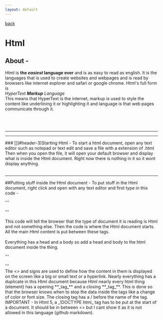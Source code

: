 ```yaml
---
layout: default
---
```


[back](./)
<br />

# Html

## [](#header-1)About -
Html is **the _easiest_ language ever** and is as easy to read as english. It is the languages that is used to create websites and webpages and is read by browsers like internet explorer and safari or google chrome. Html's full form is
<br />
_HyperText **Markup** Language_
<br />
This means that HyperText is the internet, markup is used to style the content like underlining it or highlighting it and language is that web pages communicate through it.
<br />
<br />
<br />
<br />
<hr />
<hr />
### [](#header-3)Starting Html -
To start a html document, open any text editor such as notepad or text edit and save a file with a extension of .html
Then when you open the file, it will open your default browser and display what is inside the Html document. Right now there is nothing in it so it wont display anything.
<br />
<br />
<hr />

##[](#header-2)Putting stuff inside the Html document -
To put stuff in the Html document, right click and open with any text editor and first type in this code -
<br />

'''
<html>
'''
<br />

This code will tell the browser that the type of document it is reading is Html and not something else. Then the <html></html> code is where the Html document starts. All the main Html content is put between these tags.
<br />
<br />
Everything has a head and a body so add a head and body to the html document inside the <html></html> thing.
<br />

'''
<html>
<head>
</head>
<body>
</body>
</html>
'''

<br />
The <> and </> signs are used to define how the content in them is displayed on the screen like a big or small text or a hyperlink. Nearly everything has a duplicate in this Html document because Html nearly every html thing (element) has a opening **_tag_** and a closing **_tag_**. This is done so that the browser knows when to stop the data inside the tags like a change of color or font size. The closing tag has a  / before the name of the tag.
<br />
IMPORTANT - In Html 5, a _!DOCTYPE html_ tag has to be put at the start of a document. It should be in between <> but I cant show it as it is not allowed in this language (github markdown).
